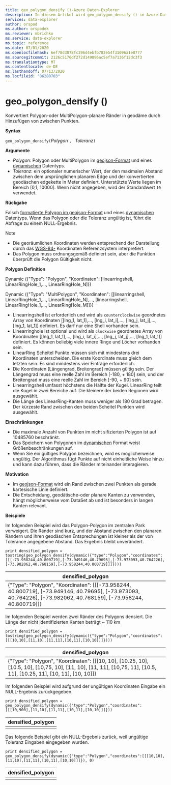 ```yaml
---
title: geo_polygon_densify ()-Azure Daten-Explorer
description: In diesem Artikel wird geo_polygon_densify () in Azure Daten-Explorer beschrieben.
services: data-explorer
author: orspod
ms.author: orspodek
ms.reviewer: mbrichko
ms.service: data-explorer
ms.topic: reference
ms.date: 07/01/2020
ms.openlocfilehash: 6ef78d3078fc396d4ebfb782e54f31096a1e8777
ms.sourcegitcommit: 2126c5176df272d149896ac5ef7a7136f12dc3f3
ms.translationtype: MT
ms.contentlocale: de-DE
ms.lasthandoff: 07/13/2020
ms.locfileid: "86280703"
---
```

# <a name="geo_polygon_densify"></a>geo_polygon_densify ()

Konvertiert Polygon-oder MultiPolygon-planare Ränder in geodäme durch Hinzufügen von zwischen Punkten.

**Syntax**

`geo_polygon_densify(`*Polygon* `, ` *Toleranz*`)`

**Argumente**

* *Polygon*: Polygon oder MultiPolygon im [geojson-Format](https://tools.ietf.org/html/rfc7946) und eines [dynamischen](./scalar-data-types/dynamic.md) Datentyps.
* *Toleranz*: ein optionaler numerischer Wert, der den maximalen Abstand zwischen dem ursprünglichen planaren Edge und der konvertierten geodäschen edgekette in Meter definiert. Unterstützte Werte liegen im Bereich [0,1, 10000]. Wenn nicht angegeben, wird der Standardwert `10` verwendet.

**Rückgabe**

Falsch [formatierte Polygon im geojson-Format](https://tools.ietf.org/html/rfc7946) und eines [dynamischen](./scalar-data-types/dynamic.md) Datentyps. Wenn das Polygon oder die Toleranz ungültig ist, führt die Abfrage zu einem NULL-Ergebnis.

> [!NOTE]
> * Die georäumlichen Koordinaten werden entsprechend der Darstellung durch das [WGS-84-](https://earth-info.nga.mil/GandG/update/index.php?action=home) Koordinaten Referenzsystem interpretiert.
> * Das Polygon muss ordnungsgemäß definiert sein, aber die Funktion überprüft die Polygon Gültigkeit nicht.

**Polygon Definition**

Dynamic ({"Type": "Polygon", "Koordinaten": [linearringshell, LinearRingHole_1,..., LinearRingHole_N]})

Dynamic ({"Type": "MultiPolygon", "Koordinaten": [[linearringshell, LinearRingHole_1,..., LinearRingHole_N],..., [linearringshell, LinearRingHole_1,..., LinearRingHole_M]]})

* Linearringshell ist erforderlich und wird als `counterclockwise` geordnetes Array von Koordinaten [[lng_1, lat_1],..., [lng_i, lat_i],..., [lng_j, lat_j],..., [lng_1, lat_1]] definiert. Es darf nur eine Shell vorhanden sein.
* Linearringhole ist optional und wird als `clockwise` geordnetes Array von Koordinaten [[lng_1, lat_1],..., [lng_i, lat_i],..., [lng_j, lat_j],..., [lng_1, lat_1]] definiert. Es können beliebig viele innere Ringe und Löcher vorhanden sein.
* LinearRing Scheitel Punkte müssen sich mit mindestens drei Koordinaten unterscheiden. Die erste Koordinate muss gleich dem letzten sein. Es sind mindestens vier Einträge erforderlich.
* Die Koordinaten [Längengrad, Breitengrad] müssen gültig sein. Der Längengrad muss eine reelle Zahl im Bereich [-180, + 180] sein, und der Breitengrad muss eine reelle Zahl im Bereich [-90, + 90] sein.
* Linearringshell umfasst höchstens die Hälfte der Kugel. LinearRing teilt die Kugel in zwei Bereiche auf. Die kleinere der beiden Regionen wird ausgewählt.
* Die Länge des LinearRing-Kanten muss weniger als 180 Grad betragen. Der kürzeste Rand zwischen den beiden Scheitel Punkten wird ausgewählt.

**Einschränkungen**

* Die maximale Anzahl von Punkten im nicht sifizierten Polygon ist auf 10485760 beschränkt.
* Das Speichern von Polygonen im [dynamischen](./scalar-data-types/dynamic.md) Format weist Größenbeschränkungen auf.
* Wenn Sie ein gültiges Polygon bezeichnen, wird es möglicherweise ungültig. Der Algorithmus fügt Punkte auf nicht einheitliche Weise hinzu und kann dazu führen, dass die Ränder miteinander interagieren.

**Motivation**

* Im [geojson-Format](https://tools.ietf.org/html/rfc7946) wird ein Rand zwischen zwei Punkten als gerade kartesische Linie definiert.
* Die Entscheidung, geodätische-oder planare Kanten zu verwenden, hängt möglicherweise vom DataSet ab und ist besonders in langen Kanten relevant.

**Beispiele**

Im folgenden Beispiel wird das Polygon-Polygon im zentralen Park verweigert. Die Ränder sind kurz, und der Abstand zwischen den planaren Rändern und ihren geodäschen Entsprechungen ist kleiner als der von Tolerance angegebene Abstand. Das Ergebnis bleibt unverändert.

```kusto
print densified_polygon = tostring(geo_polygon_densify(dynamic({"type":"Polygon","coordinates":[[[-73.958244,40.800719],[-73.949146,40.79695],[-73.973093,40.764226],[-73.982062,40.768159],[-73.958244,40.800719]]]})))
```

|densified_polygon|
|---|
|{"Type": "Polygon", "Koordinaten": [[[-73.958244, 40.800719], [-73.949146, 40.79695], [-73.973093, 40.764226], [-73.982062, 40.768159], [-73.958244, 40.800719]]}|

Im folgenden Beispiel werden zwei Ränder des Polygons densiert. Die Länge der nicht identifizierten Kanten beträgt ~ 110 km

```kusto
print densified_polygon = tostring(geo_polygon_densify(dynamic({"type":"Polygon","coordinates":[[[10,10],[11,10],[11,11],[10,11],[10,10]]]})))
```

|densified_polygon|
|---|
|{"Type": "Polygon", "Koordinaten": [[[10, 10], [10.25, 10], [10.5, 10], [10,75, 10], [11, 10], [11, 11], [10,75, 11], [10.5, 11], [10.25, 11], [10, 11], [10, 10]]}|

Im folgenden Beispiel wird aufgrund der ungültigen Koordinaten Eingabe ein NULL-Ergebnis zurückgegeben.

```kusto
print densified_polygon = geo_polygon_densify(dynamic({"type":"Polygon","coordinates":[[[10,900],[11,10],[11,11],[10,11],[10,10]]]}))
```

|densified_polygon|
|---|
||

Das folgende Beispiel gibt ein NULL-Ergebnis zurück, weil ungültige Toleranz Eingaben eingegeben wurden.

```kusto
print densified_polygon = geo_polygon_densify(dynamic({"type":"Polygon","coordinates":[[[10,10],[11,10],[11,11],[10,11],[10,10]]]}), 0)
```

|densified_polygon|
|---|
||
